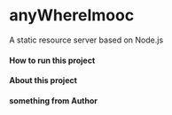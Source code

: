 # anyWhereImooc
A static resource server based on Node.js

#### How to run this project


#### About this project


#### something from Author

